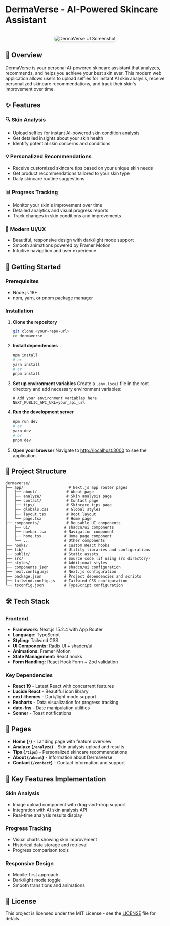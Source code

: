 # DermaVerse - AI-Powered Skincare Assistant


<div align="center" style="margin: 2rem 0;">
  <img 
    src="https://res.cloudinary.com/dx9bvma03/image/upload/v1759666145/Screenshot_2025-10-05_173802_z2heqd.png" 
    alt="DermaVerse UI Screenshot" 
    style="max-width: 100%; border-radius: 0.5rem; box-shadow: 0 4px 6px rgba(0, 0, 0, 0.1);"
  />
</div>

## 🌟 Overview

DermaVerse is your personal AI-powered skincare assistant that analyzes, recommends, and helps you achieve your best skin ever. This modern web application allows users to upload selfies for instant AI skin analysis, receive personalized skincare recommendations, and track their skin's improvement over time.

## ✨ Features

### 🔍 **Skin Analysis**
- Upload selfies for instant AI-powered skin condition analysis
- Get detailed insights about your skin health
- Identify potential skin concerns and conditions

### 💡 **Personalized Recommendations**
- Receive customized skincare tips based on your unique skin needs
- Get product recommendations tailored to your skin type
- Daily skincare routine suggestions

### 📊 **Progress Tracking**
- Monitor your skin's improvement over time
- Detailed analytics and visual progress reports
- Track changes in skin conditions and improvements

### 🎨 **Modern UI/UX**
- Beautiful, responsive design with dark/light mode support
- Smooth animations powered by Framer Motion
- Intuitive navigation and user experience

## 🚀 Getting Started

### Prerequisites

- Node.js 18+
- npm, yarn, or pnpm package manager

### Installation

1. **Clone the repository**
   ```bash
   git clone <your-repo-url>
   cd dermaverse
   ```

2. **Install dependencies**
   ```bash
   npm install
   # or
   yarn install
   # or
   pnpm install
   ```

3. **Set up environment variables**
   Create a `.env.local` file in the root directory and add necessary environment variables:
   ```env
   # Add your environment variables here
   NEXT_PUBLIC_API_URL=your_api_url
   ```

4. **Run the development server**
   ```bash
   npm run dev
   # or
   yarn dev
   # or
   pnpm dev
   ```

5. **Open your browser**
   Navigate to [http://localhost:3000](http://localhost:3000) to see the application.

## 📁 Project Structure

```
dermaverse/
├── app/                    # Next.js app router pages
│   ├── about/             # About page
│   ├── analyze/           # Skin analysis page
│   ├── contact/           # Contact page
│   ├── tips/              # Skincare tips page
│   ├── globals.css        # Global styles
│   ├── layout.tsx         # Root layout
│   └── page.tsx           # Home page
├── components/            # Reusable UI components
│   ├── ui/               # shadcn/ui components
│   ├── navbar.tsx        # Navigation component
│   ├── home.tsx          # Home page component
│   └── ...               # Other components
├── hooks/                # Custom React hooks
├── lib/                  # Utility libraries and configurations
├── public/               # Static assets
├── src/                  # Source code (if using src directory)
├── styles/               # Additional styles
├── components.json       # shadcn/ui configuration
├── next.config.mjs       # Next.js configuration
├── package.json          # Project dependencies and scripts
├── tailwind.config.js    # Tailwind CSS configuration
└── tsconfig.json         # TypeScript configuration
```

## 🛠️ Tech Stack

### Frontend
- **Framework:** Next.js 15.2.4 with App Router
- **Language:** TypeScript
- **Styling:** Tailwind CSS
- **UI Components:** Radix UI + shadcn/ui
- **Animations:** Framer Motion
- **State Management:** React hooks
- **Form Handling:** React Hook Form + Zod validation

### Key Dependencies
- **React 19** - Latest React with concurrent features
- **Lucide React** - Beautiful icon library
- **next-themes** - Dark/light mode support
- **Recharts** - Data visualization for progress tracking
- **date-fns** - Date manipulation utilities
- **Sonner** - Toast notifications

## 📱 Pages

- **Home (`/`)** - Landing page with feature overview
- **Analyze (`/analyze`)** - Skin analysis upload and results
- **Tips (`/tips`)** - Personalized skincare recommendations
- **About (`/about`)** - Information about DermaVerse
- **Contact (`/contact`)** - Contact information and support

## 🎯 Key Features Implementation

### Skin Analysis
- Image upload component with drag-and-drop support
- Integration with AI skin analysis API
- Real-time analysis results display

### Progress Tracking
- Visual charts showing skin improvement
- Historical data storage and retrieval
- Progress comparison tools

### Responsive Design
- Mobile-first approach
- Dark/light mode toggle
- Smooth transitions and animations




## 📄 License

This project is licensed under the MIT License - see the [LICENSE](LICENSE) file for details.

